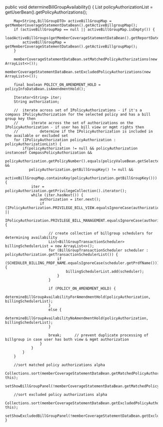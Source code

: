 public void determineBillGroupAvailability() {
		List<IPolicyAuthorization> policyAuthorizationList = getUserBean().getPolicyAuthorizations();
		
		Map<String,BillGroupDTO> activeBillGroupMap = getMemberCoverageStatementDataBean().getActiveBillgroupMap();
		if (activeBillGroupMap == null || activeBillGroupMap.isEmpty()) {
			loadActiveBillGroups(getMemberCoverageStatementDataBean().getReportDate());
			activeBillGroupMap = getMemberCoverageStatementDataBean().getActiveBillgroupMap();
		}
		
		memberCoverageStatementDataBean.setMatchedPolicyAuthorizations(new ArrayList<>());
		memberCoverageStatementDataBean.setExcludedPolicyAuthorizations(new ArrayList<>());
		
		final boolean POLICY_ON_AMENDMENT_HOLD = policyInfoDataBean.isAmendmentHold();

		Iterator<String> iter;
		String authorization;
		
		//	iterate across set of IPolicyAuthorizations - if it's a compass IPolicyAuthorization for the selected policy and has a bill group key then
		// 		iterate across the set of authorizations on the IPolicyAuthorization - if user has bill view or mgmt rights then
		//			determine if the IPolicyAuthorization is included in the available or excluded set
		for (IPolicyAuthorization policyAuthorization : policyAuthorizationList) {
			if(policyAuthorization != null && policyAuthorization instanceof CompassPolicyAuthorization &&
			   policyAuthorization.getPolicyNumber().equals(policyValueBean.getSelectedPolicyNumber()) && 
			   policyAuthorization.getBillGroupKey() != null &&
			   activeBillGroupMap.containsKey(policyAuthorization.getBillGroupKey())) {
				iter = policyAuthorization.getPrivilegeCollection().iterator();
				while (iter.hasNext()) {
					authorization = iter.next();
					if (IPolicyAuthorization.PRIVILEGE_BILL_VIEW.equalsIgnoreCase(authorization) ||
						IPolicyAuthorization.PRIVILEGE_BILL_MANAGEMENT.equalsIgnoreCase(authorization)) {
						
						// create collection of billgroup schedulers for determining availability
						List<BillGroupTransactionScheduler> billingSchedulerList = new ArrayList<>();
						for (BillGroupTransactionScheduler scheduler : policyAuthorization.getTransactionSchedulerList()) {
							if (SCHEDULER_BILLING_PRDF_NAME.equalsIgnoreCase(scheduler.getPrdfName())) {
								billingSchedulerList.add(scheduler);
							}
						}
												
						if (POLICY_ON_AMENDMENT_HOLD) {
							determineBillGroupAvailabilityForAmendmentHold(policyAuthorization, billingSchedulerList);
						}
						else {
							determineBillGroupAvailabilityNoAmendmentHold(policyAuthorization, billingSchedulerList);
						}
						
						break;		// prevent duplicate processing of billgroup in case user has both view & mgmt authorization	
					}										
				}
			}
		} 
		
		//sort matched policy authorizations alpha
		Collections.sort(memberCoverageStatementDataBean.getMatchedPolicyAuthorizations(), this);
		setShowBillGroupPanel(!memberCoverageStatementDataBean.getMatchedPolicyAuthorizations().isEmpty());
		
		//sort excluded policy authorizations alpha
		Collections.sort(memberCoverageStatementDataBean.getExcludedPolicyAuthorizations(), this);
		setShowExcludedBillGroupPanel(!memberCoverageStatementDataBean.getExcludedPolicyAuthorizations().isEmpty());
	}	